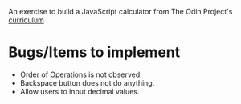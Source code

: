 An exercise to build a JavaScript calculator from The Odin Project's [curriculum](https://www.theodinproject.com/courses/web-development-101/lessons/calculator)

# Bugs/Items to implement
* Order of Operations is not observed.
* Backspace button does not do anything.
* Allow users to input decimal values.
